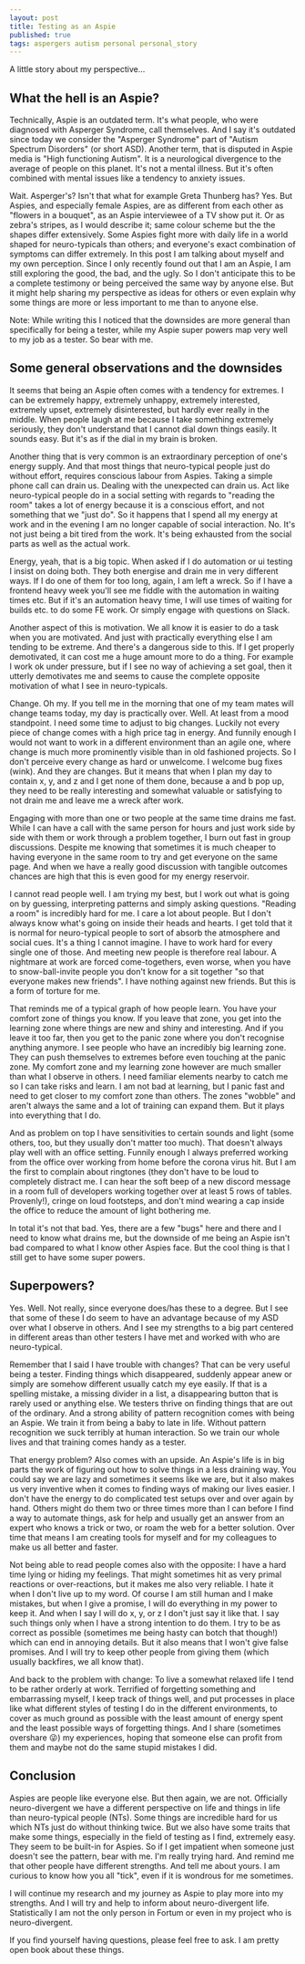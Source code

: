 ```yaml
---
layout: post
title: Testing as an Aspie
published: true
tags: aspergers autism personal personal_story 
---
```


A little story about my perspective...

## What the hell is an Aspie?

Technically, Aspie is an outdated term. It's what people, who were diagnosed with Asperger Syndrome, call themselves. And I say it's outdated since today we consider the "Asperger Syndrome" part of "Autism Spectrum Disorders" (or short ASD). Another term, that is disputed in Aspie media is "High functioning Autism". It is a neurological divergence to the average of people on this planet. It's not a mental illness. But it's often combined with mental issues like a tendency to anxiety issues.

Wait. Asperger's? Isn't that what for example Greta Thunberg has? Yes. But Aspies, and especially female Aspies, are as different from each other as "flowers in a bouquet", as an Aspie interviewee of a TV show put it. Or as zebra's stripes, as I would describe it; same colour scheme but the the shapes differ extensively. Some Aspies fight more with daily life in a world shaped for neuro-typicals than others; and everyone's exact combination of symptoms can differ extremely. In this post I am talking about myself and my own perception. Since I only recently found out that I am an Aspie, I am still exploring the good, the bad, and the ugly. So I don't anticipate this to be a complete testimony or being perceived the same way by anyone else. But it might help sharing my perspective as ideas for others or even explain why some things are more or less important to me than to anyone else.

Note: While writing this I noticed that the downsides are more general than specifically for being a tester, while my Aspie super powers map very well to my job as a tester. So bear with me.

## Some general observations and the downsides

It seems that being an Aspie often comes with a tendency for extremes. I can be extremely happy, extremely unhappy, extremely interested, extremely upset, extremely disinterested, but hardly ever really in the middle. When people laugh at me because I take something extremely seriously, they don't understand that I cannot dial down things easily. It sounds easy. But it's as if the dial in my brain is broken.

Another thing that is very common is an extraordinary perception of one's energy supply. And that most things that neuro-typical people just do without effort, requires conscious labour from Aspies. Taking a simple phone call can drain us. Dealing with the unexpected can drain us. Act like neuro-typical people do in a social setting with regards to "reading the room" takes a lot of energy because it is a conscious effort, and not something that we "just do". So it happens that I spend all my energy at work and in the evening I am no longer capable of social interaction. No. It's not just being a bit tired from the work. It's being exhausted from the social parts as well as the actual work.

Energy, yeah, that is a big topic. When asked if I do automation or ui testing I insist on doing both. They both energise and drain me in very different ways. If I do one of them for too long, again, I am left a wreck. So if I have a frontend heavy week you'll see me fiddle with the automation in waiting times etc. But if it's an automation heavy time, I will use times of waiting for builds etc. to do some FE work. Or simply engage with questions on Slack. 

Another aspect of this is motivation. We all know it is easier to do a task when you are motivated. And just with practically everything else I am tending to be extreme. And there's a dangerous side to this. If I get properly demotivated, it can cost me a huge amount more to do a thing. For example I work ok under pressure, but if I see no way of achieving a set goal, then it utterly demotivates me and seems to cause the complete opposite motivation of what I see in neuro-typicals.

Change. Oh my. If you tell me in the morning that one of my team mates will change teams today, my day is practically over. Well. At least from a mood standpoint. I need some time to adjust to big changes. Luckily not every piece of change comes with a high price tag in energy. And funnily enough I would not want to work in a different environment than an agile one, where change is much more prominently visible than in old fashioned projects. So I don't perceive every change as hard or unwelcome. I welcome bug fixes (wink). And they are changes. But it means that when I plan my day to contain x, y, and z and I get none of them done, because a and b pop up, they need to be really interesting and somewhat valuable or satisfying to not drain me and leave me a wreck after work. 

Engaging with more than one or two people at the same time drains me fast. While I can have a call with the same person for hours and just work side by side with them or work through a problem together, I burn out fast in group discussions. Despite me knowing that sometimes it is much cheaper to having everyone in the same room to try and get everyone on the same page. And when we have a really good discussion with tangible outcomes chances are high that this is even good for my energy reservoir.

I cannot read people well. I am trying my best, but I work out what is going on by guessing, interpreting patterns and simply asking questions. "Reading a room" is incredibly hard for me. I care a lot about people. But I don't always know what's going on inside their heads and hearts. I get told that it is normal for neuro-typical people to sort of absorb the atmosphere and social cues. It's a thing I cannot imagine. I have to work hard for every single one of those. And meeting new people is therefore real labour. A nightmare at work are forced come-togethers, even worse, when you have to snow-ball-invite people you don't know for a sit together "so that everyone makes new friends". I have nothing against new friends. But this is a form of torture for me.

That reminds me of a typical graph of how people learn. You have your comfort zone of things you know. If you leave that zone, you get into the learning zone where things are new and shiny and interesting. And if you leave it too far, then you get to the panic zone where you don't recognise anything anymore. I see people who have an incredibly big learning zone. They can push themselves to extremes before even touching at the panic zone. My comfort zone and my learning zone however are much smaller than what I observe in others. I need familiar elements nearby to catch me so I can take risks and learn. I am not bad at learning, but I panic fast and need to get closer to my comfort zone than others. The zones "wobble" and aren't always the same and a lot of training can expand them. But it plays into everything that I do.

And as problem on top I have sensitivities to certain sounds and light (some others, too, but they usually don't matter too much). That doesn't always play well with an office setting. Funnily enough I always preferred working from the office over working from home before the corona virus hit. But I am the first to complain about ringtones (they don't have to be loud to completely distract me. I can hear the soft beep of a new discord message in a room full of developers working together over at least 5 rows of tables. Provenly!), cringe on loud footsteps, and don't mind wearing a cap inside the office to reduce the amount of light bothering me. 

In total it's not that bad. Yes, there are a few "bugs" here and there and I need to know what drains me, but the downside of me being an Aspie isn't bad compared to what I know other Aspies face. But the cool thing is that I still get to have some super powers.

## Superpowers?

Yes. Well. Not really, since everyone does/has these to a degree. But I see that some of these I do seem to have an advantage because of my ASD over what I observe in others. And I see my strengths to a big part centered in different areas than other testers I have met and worked with who are neuro-typical.

Remember that I said I have trouble with changes? That can be very useful being a tester. Finding things which disappeared, suddenly appear anew or simply are somehow different usually catch my eye easily. If that is a spelling mistake, a missing divider in a list, a disappearing button that is rarely used or anything else. We testers thrive on finding things that are out of the ordinary. And a strong ability of pattern recognition comes with being an Aspie. We train it from being a baby to late in life. Without pattern recognition we suck terribly at human interaction. So we train our whole lives and that training comes handy as a tester.

That energy problem? Also comes with an upside. An Aspie's life is in big parts the work of figuring out how to solve things in a less draining way. You could say we are lazy and sometimes it seems like we are, but it also makes us very inventive when it comes to finding ways of making our lives easier. I don't have the energy to do complicated test setups over and over again by hand. Others might do them two or three times more than I can before I find a way to automate things, ask for help and usually get an answer from an expert who knows a trick or two, or roam the web for a better solution. Over time that means I am creating tools for myself and for my colleagues to make us all better and faster. 

Not being able to read people comes also with the opposite: I have a hard time lying or hiding my feelings. That might sometimes hit as very primal reactions or over-reactions, but it makes me also very reliable. I hate it when I don't live up to my word. Of course I am still human and I make mistakes, but when I give a promise, I will do everything in my power to keep it. And when I say I will do x, y, or z I don't just say it like that. I say such things only when I have a strong intention to do them. I try to be as correct as possible (sometimes me being hasty can botch that though!) which can end in annoying details. But it also means that I won't give false promises. And I will try to keep other people from giving them (which usually backfires, we all know that).

And back to the problem with change: To live a somewhat relaxed life I tend to be rather orderly at work. Terrified of forgetting something and embarrassing myself, I keep track of things well, and put processes in place like what different styles of testing I do in the different environments, to cover as much ground as possible with the least amount of energy spent and the least possible ways of forgetting things. And I share (sometimes overshare 😜) my experiences, hoping that someone else can profit from them and maybe not do the same stupid mistakes I did. 

## Conclusion

Aspies are people like everyone else. But then again, we are not. Officially neuro-divergent we have a different perspective on life and things in life than neuro-typical people (NTs). Some things are incredible hard for us which NTs just do without thinking twice. But we also have some traits that make some things, especially in the field of testing as I find, extremely easy. They seem to be built-in for Aspies. So if I get impatient when someone just doesn't see the pattern, bear with me. I'm really trying hard. And remind me that other people have different strengths. And tell me about yours. I am curious to know how you all "tick", even if it is wondrous for me sometimes.

I will continue my research and my journey as Aspie to play more into my strengths. And I will try and help to inform about neuro-divergent life. Statistically I am not the only person in Fortum or even in my project who is neuro-divergent.

If you find yourself having questions, please feel free to ask. I am pretty open book about these things.
